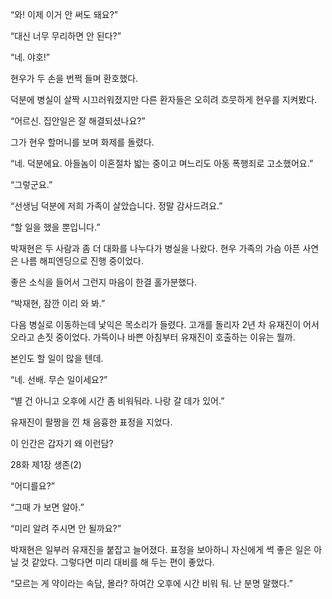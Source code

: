 “와! 이제 이거 안 써도 돼요?”

“대신 너무 무리하면 안 된다?”

“네. 야호!”

현우가 두 손을 번쩍 들며 환호했다.

덕분에 병실이 살짝 시끄러워졌지만 다른 환자들은 오히려 흐뭇하게 현우를 지켜봤다.

“어르신. 집안일은 잘 해결되셨나요?”

그가 현우 할머니를 보며 화제를 돌렸다.

“네. 덕분에요. 아들놈이 이혼절차 밟는 중이고 며느리도 아동 폭행죄로 고소했어요.”

“그렇군요.”

“선생님 덕분에 저희 가족이 살았습니다. 정말 감사드려요.”

“할 일을 했을 뿐입니다.”

박재현은 두 사람과 좀 더 대화를 나누다가 병실을 나왔다. 현우 가족의 가슴 아픈 사연은 나름 해피엔딩으로 진행 중이었다.

좋은 소식을 들어서 그런지 마음이 한결 홀가분했다.

“박재현, 잠깐 이리 와 봐.”

다음 병실로 이동하는데 낯익은 목소리가 들렸다. 고개를 돌리자 2년 차 유재진이 어서 오라고 손짓 중이었다. 가뜩이나 바쁜 아침부터 유재진이 호출하는 이유는 뭘까.

본인도 할 일이 많을 텐데.

“네. 선배. 무슨 일이세요?”

“별 건 아니고 오후에 시간 좀 비워둬라. 나랑 갈 데가 있어.”

유재진이 팔짱을 낀 채 음흉한 표정을 지었다.

이 인간은 갑자기 왜 이런담?

28화 제1장 생존(2)

“어디를요?”

“그때 가 보면 알아.”

“미리 알려 주시면 안 될까요?”

박재현은 일부러 유재진을 붙잡고 늘어졌다. 표정을 보아하니 자신에게 썩 좋은 일은 아닐 것 같았다. 그렇다면 미리 대비를 해 두는 편이 좋았다.

“모르는 게 약이라는 속담, 몰라? 하여간 오후에 시간 비워 둬. 난 분명 말했다.”